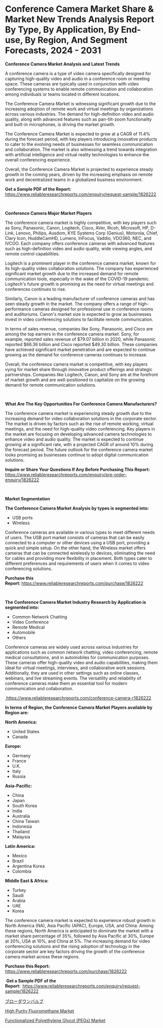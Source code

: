 <p><h1>Conference Camera Market Share & Market New Trends Analysis Report By Type, By Application, By End-use, By Region, And Segment Forecasts, 2024 - 2031</h1></p><p><strong>Conference Camera Market Analysis and Latest Trends</strong></p>
<p><p>A conference camera is a type of video camera specifically designed for capturing high-quality video and audio in a conference room or meeting space. These cameras are typically used in conjunction with video conferencing systems to enable remote communication and collaboration among individuals or teams located in different locations.</p><p>The Conference Camera Market is witnessing significant growth due to the increasing adoption of remote work and virtual meetings by organizations across various industries. The demand for high-definition video and audio quality, along with advanced features such as pan-tilt-zoom functionality and built-in microphones, is driving the market growth.</p><p>The Conference Camera Market is expected to grow at a CAGR of 11.4% during the forecast period, with key players introducing innovative products to cater to the evolving needs of businesses for seamless communication and collaboration. The market is also witnessing a trend towards integration with artificial intelligence and virtual reality technologies to enhance the overall conferencing experience.</p><p>Overall, the Conference Camera Market is projected to experience steady growth in the coming years, driven by the increasing emphasis on remote work and decentralized teams in a globalized business environment.</p></p>
<p><strong>Get a Sample PDF of the Report:&nbsp;</strong> <a href="https://www.reliableresearchreports.com/enquiry/request-sample/1826222">https://www.reliableresearchreports.com/enquiry/request-sample/1826222</a></p>
<p>&nbsp;</p>
<p><strong>Conference Camera Major Market Players</strong></p>
<p><p>The conference camera market is highly competitive, with key players such as Sony, Panasonic, Canon, Logitech, Cisco, AVer, Ricoh, Microsoft, HP, D-Link, Lenovo, Philips, Ausdom, KYE Systems Corp (Genius), Motorola, Chief, Clary Icon, HuddleCamHD, Lumens, InFocus, Vaddio, VDO360, NEC, and IVCOO. Each company offers conference cameras with advanced features such as high-definition video and audio quality, wide viewing angles, and remote control capabilities.</p><p>Logitech is a prominent player in the conference camera market, known for its high-quality video collaboration solutions. The company has experienced significant market growth due to the increased demand for remote communication tools, especially in the wake of the COVID-19 pandemic. Logitech's future growth is promising as the need for virtual meetings and conferences continues to rise.</p><p>Similarly, Canon is a leading manufacturer of conference cameras and has seen steady growth in the market. The company offers a range of high-performance cameras designed for professional use in conference rooms and auditoriums. Canon's market size is expected to grow as businesses invest in video conferencing solutions to facilitate remote communication.</p><p>In terms of sales revenue, companies like Sony, Panasonic, and Cisco are among the top earners in the conference camera market. Sony, for example, reported sales revenue of $79.07 billion in 2020, while Panasonic reported $66.36 billion and Cisco reported $49.30 billion. These companies have achieved significant market penetration and are expected to continue growing as the demand for conference cameras continues to increase.</p><p>Overall, the conference camera market is competitive, with key players vying for market share through innovative product offerings and strategic partnerships. Companies like Logitech, Canon, and Sony are at the forefront of market growth and are well-positioned to capitalize on the growing demand for remote communication solutions.</p></p>
<p>&nbsp;</p>
<p><strong>What Are The Key Opportunities For Conference Camera Manufacturers?</strong></p>
<p><p>The conference camera market is experiencing steady growth due to the increasing demand for video collaboration solutions in the corporate sector. The market is driven by factors such as the rise of remote working, virtual meetings, and the need for high-quality video conferencing. Key players in the market are focusing on developing advanced camera technologies to enhance video and audio quality. The market is expected to continue growing at a significant rate, with a projected CAGR of around 10% during the forecast period. The future outlook for the conference camera market looks promising as businesses continue to adopt digital communication solutions.</p></p>
<p><strong>Inquire or Share Your Questions If Any Before Purchasing This Report:</strong> <a href="https://www.reliableresearchreports.com/enquiry/pre-order-enquiry/1826222">https://www.reliableresearchreports.com/enquiry/pre-order-enquiry/1826222</a></p>
<p>&nbsp;</p>
<p><strong>Market Segmentation</strong></p>
<p><strong>The Conference Camera Market Analysis by types is segmented into:</strong></p>
<p><ul><li>USB ports</li><li>Wireless</li></ul></p>
<p><p>Conference cameras are available in various types to meet different needs of users. The USB port market consists of cameras that can be easily connected to a computer or other devices using a USB port, providing a quick and simple setup. On the other hand, the Wireless market offers cameras that can be connected wirelessly to devices, eliminating the need for cables and providing more flexibility in placement. Both types cater to different preferences and requirements of users when it comes to video conferencing solutions.</p></p>
<p><strong>Purchase this Report:&nbsp;</strong><a href="https://www.reliableresearchreports.com/purchase/1826222">https://www.reliableresearchreports.com/purchase/1826222</a></p>
<p>&nbsp;</p>
<p><strong>The Conference Camera Market Industry Research by Application is segmented into:</strong></p>
<p><ul><li>Common Network Chatting</li><li>Video Conference</li><li>Remote Medical</li><li>Automobile</li><li>Others</li></ul></p>
<p><p>Conference cameras are widely used across various industries for applications such as common network chatting, video conferencing, remote medical consultations, and in automobiles for communication purposes. These cameras offer high-quality video and audio capabilities, making them ideal for virtual meetings, interviews, and collaborative work sessions. Additionally, they are used in other settings such as online classes, webinars, and live streaming events. The versatility and reliability of conference cameras make them an essential tool for modern communication and collaboration.</p></p>
<p><a href="https://www.reliableresearchreports.com/conference-camera-r1826222">&nbsp;https://www.reliableresearchreports.com/conference-camera-r1826222</a></p>
<p><strong>In terms of Region, the Conference Camera Market Players available by Region are:</strong></p>
<p>
    <p> <strong> North America: </strong>
        <ul>
            <li>United States</li>
            <li>Canada</li>
        </ul>
        </p> 
    <p> <strong> Europe: </strong>
        <ul>
            <li>Germany</li>
            <li>France</li>
            <li>U.K.</li>
            <li>Italy</li>
            <li>Russia</li>
        </ul>
        </p> 
    <p> <strong> Asia-Pacific: </strong>
        <ul>
            <li>China</li>
            <li>Japan</li>
            <li>South Korea</li>
            <li>India</li>
            <li>Australia</li>
            <li>China Taiwan</li>
            <li>Indonesia</li>
            <li>Thailand</li>
            <li>Malaysia</li>
        </ul>
        </p> 
    <p> <strong> Latin America: </strong>
        <ul>
            <li>Mexico</li>
            <li>Brazil</li>
            <li>Argentina Korea</li>
            <li>Colombia</li>
        </ul>
        </p> 
    <p> <strong> Middle East & Africa: </strong>
        <ul>
            <li>Turkey</li>
            <li>Saudi</li>
            <li>Arabia</li>
            <li>UAE</li>
            <li>Korea</li>
        </ul>
    </p>
    </p>
<p><p>The conference camera market is expected to experience robust growth in North America (NA), Asia Pacific (APAC), Europe, USA, and China. Among these regions, North America is anticipated to dominate the market with a market share percentage of 35%, followed by Asia Pacific at 30%, Europe at 20%, USA at 10%, and China at 5%. The increasing demand for video conferencing solutions and the rising adoption of technology in the corporate sector are key factors driving the growth of the conference camera market across these regions.</p></p>
<p><strong>Purchase this Report: </strong><a href="https://www.reliableresearchreports.com/purchase/1826222">https://www.reliableresearchreports.com/purchase/1826222</a></p>
<p>&nbsp;<strong>Get a Sample PDF of the Report:&nbsp;&nbsp;</strong><a href="https://www.reliableresearchreports.com/enquiry/request-sample/1826222">https://www.reliableresearchreports.com/enquiry/request-sample/1826222</a></p>
<p><strong></strong></p>
<p><p><a href="https://github.com/mreklxf44233/Market-Research-Report-List-1/blob/main/310557230945.md">ブローダウンバルブ</a></p><p><a href="https://www.linkedin.com/pulse/high-purity-fluoromethane-market-research-report-provides-thorough-hs5qf?trackingId=M9lzeHopkPHUOmWzyb5Zfw%3D%3D">High Purity Fluoromethane Market</a></p><p><a href="https://www.linkedin.com/pulse/functionalized-polyethylene-glycol-pegs-market-size-evaluating-zxqqf?trackingId=fAEsaxEx%2F2nAas0m2%2F7HjA%3D%3D">Functionalized Polyethylene Glycol (PEGs) Market</a></p></p>